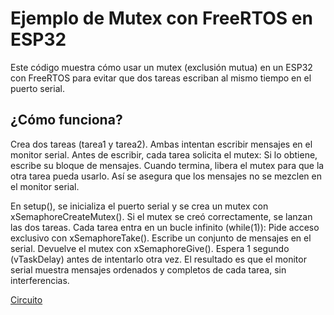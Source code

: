 # Ejemplo de Mutex con FreeRTOS en ESP32

Este código muestra cómo usar un mutex (exclusión mutua) en un ESP32 con FreeRTOS para evitar que dos tareas escriban al mismo tiempo en el puerto serial.

## ¿Cómo funciona?

Crea dos tareas (tarea1 y tarea2).
Ambas intentan escribir mensajes en el monitor serial.
Antes de escribir, cada tarea solicita el mutex:
Si lo obtiene, escribe su bloque de mensajes.
Cuando termina, libera el mutex para que la otra tarea pueda usarlo.
Así se asegura que los mensajes no se mezclen en el monitor serial.

En setup(), se inicializa el puerto serial y se crea un mutex con xSemaphoreCreateMutex().
Si el mutex se creó correctamente, se lanzan las dos tareas.
Cada tarea entra en un bucle infinito (while(1)):
Pide acceso exclusivo con xSemaphoreTake().
Escribe un conjunto de mensajes en el serial.
Devuelve el mutex con xSemaphoreGive().
Espera 1 segundo (vTaskDelay) antes de intentarlo otra vez.
El resultado es que el monitor serial muestra mensajes ordenados y completos de cada tarea, sin interferencias.

[Circuito](https://drive.google.com/file/d/12ilC1em8ZfRL8N_Cr65opnRGAAp1STww/view?usp=sharing)
